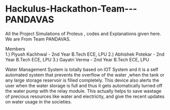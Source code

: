 # Hackulus-Hackathon-Team---PANDAVAS
All the Project Simulations of Proteus , codes and Explanations given here.
We are From Team PANDAVAS.

Members                     
1.) Piyush Kachhwal  - 2nd Year B.Tech ECE, LPU
2.) Abhishek Potekar - 2nd Year B.Tech ECE, LPU
3.) Gayatri Verma - 2nd Year B.Tech ECE, LPU

Water Management System is totally based on IOT System and it is a self automated system  that prevents  the overflow of the water 
,when the tank or any large storage reservoir is filled completely.
This device also alerts the user when the water storage is full and thus it gets automatically turned off the water pump with the relay module.
This actually helps to save wastage of precious resources like water and electricity, and give the recent updates on water usage in the societies.

